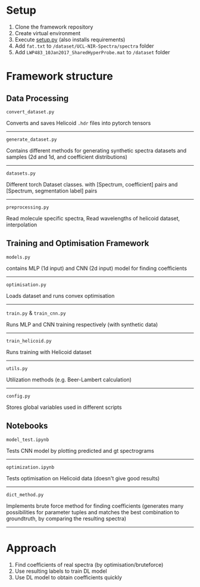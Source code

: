# Setup

1. Clone the framework repository
2. Create virtual environment
3. Execute [setup.py](http://setup.py) (also installs requirements)
4. Add `fat.txt` to `/dataset/UCL-NIR-Spectra/spectra` folder
5. Add `LWP483_10Jan2017_SharedHyperProbe.mat` to `/dataset` folder

# Framework structure

## Data Processing

`convert_dataset.py` 

Converts and saves Helicoid `.hdr` files into pytorch tensors

---

`generate_dataset.py`

Contains different methods for generating synthetic spectra datasets and samples (2d and 1d, and coefficient distributions)

---

`datasets.py`

Different torch Dataset classes. with [Spectrum, coefficient] pairs and [Spectrum, segmentation label] pairs

---

`preprocessing.py`

Read molecule specific spectra, Read wavelengths of helicoid dataset, interpolation

## Training and Optimisation Framework

`models.py`

contains MLP (1d input) and CNN (2d input) model for finding coefficients

---

`optimisation.py`

Loads dataset and runs convex optimisation

---

`train.py` & `train_cnn.py`

Runs MLP and CNN training respectively (with synthetic data)

---

`train_helicoid.py`

Runs training with Helicoid dataset

---

`utils.py`

Utilization methods (e.g. Beer-Lambert calculation)

---

`config.py`

Stores global variables used in different scripts

## Notebooks

`model_test.ipynb`

Tests CNN model by plotting predicted and gt spectrograms

---

`optimization.ipynb`

Tests optimisation on Helicoid data (doesn't give good results)

---

`dict_method.py`

Implements brute force method for finding coefficients (generates many possibilities for parameter tuples and matches the best combination to groundtruth, by comparing the resulting spectra)

---

# Approach

1. Find coefficients of real spectra (by optimisation/bruteforce)
2. Use resulting labels to train DL model
3. Use DL model to obtain coefficients quickly